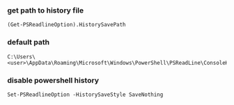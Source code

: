### get path to history file
```
(Get-PSReadlineOption).HistorySavePath
```

### default path
```
C:\Users\<user>\AppData\Roaming\Microsoft\Windows\PowerShell\PSReadLine\ConsoleHost_history.txt
```

### disable powershell history
```
Set-PSReadlineOption -HistorySaveStyle SaveNothing
```

